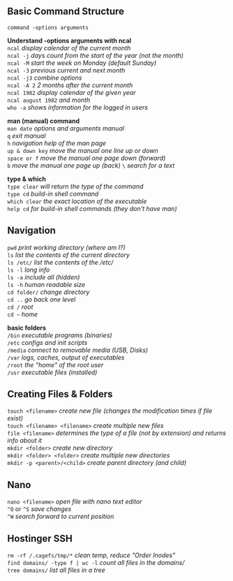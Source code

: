 ## Basic Command Structure  

`command -options arguments`  

__Understand -options arguments with ncal__  
`ncal` _display calendar of the current month_   
`ncal -j` _days count from the start of the year (not the month)_  
`ncal -M` _start the week on Monday (default Sunday)_  
`ncal -3` _previous current and next month_  
`ncal -j3` _combine options_  
`ncal -A 2` _2 months after the current month_  
`ncal 1982` _display calendar of the given year_  
`ncal august 1982` _and month_  
`who -a` _shows information for the logged in users_  

__man (manual) command__  
`man date` _options and arguments manual_  
`q` _exit manual_  
`h` _navigation help of the man page_  
`up & down key` _move the manual one line up or down_  
`space or f` _move the manual one page down (forward)_  
`b` _move the manual one page up (back)_
`\` _search for a text_  

__type & which__  
`type clear` _will return the type of the command_  
`type cd` _build-in shell command_  
`which clear` _the exact location of the executable_  
`help cd` _for build-in shell commands (they don't have man)_  

## Navigation  

`pwd` _print working directory (where am I?)_  
`ls` _list the contents of the current directory_  
`ls /etc/` _list the contents of the /etc/_  
`ls -l` _long info_  
`ls -a` _include all (hidden)_  
`ls -h` _human readable size_  
`cd folder/` _change directory_  
`cd ..` _go back one level_  
`cd /` _root_  
`cd ~` _home_  

__basic folders__  
`/bin` _executable programs (binaries)_  
`/etc` _configs and init scripts_  
`/media` _connect to removable media (USB, Disks)_  
`/var` _logs, caches, output of executables_  
`/root` _the "home" of the root user_  
`/usr` _executable files (installed)_  

## Creating Files & Folders  

`touch <filename>` _create new file (changes the modification times if file exist)_  
`touch <filename> <filename>` _create multiple new files_  
`file <filename>` _determines the type of a file (not by extension) and returns info about it_  
`mkdir <folder>` _create new directory_  
`mkdir <folder> <folder>` _create multiple new directories_  
`mkdir -p <parent>/<child>` _create parent directory (and child)_  

## Nano

`nano <filename>` _open file with nano text editor_  
`^O` or `^S` _save changes_  
`^W` _search forward to current position_  

## Hostinger SSH
`rm -rf /.cagefs/tmp/*` _clean temp, reduce "Order Inodes"_  
`find domains/ -type f | wc -l` _count all files in the domains/_  
`tree domains/` _list all files in a tree_
